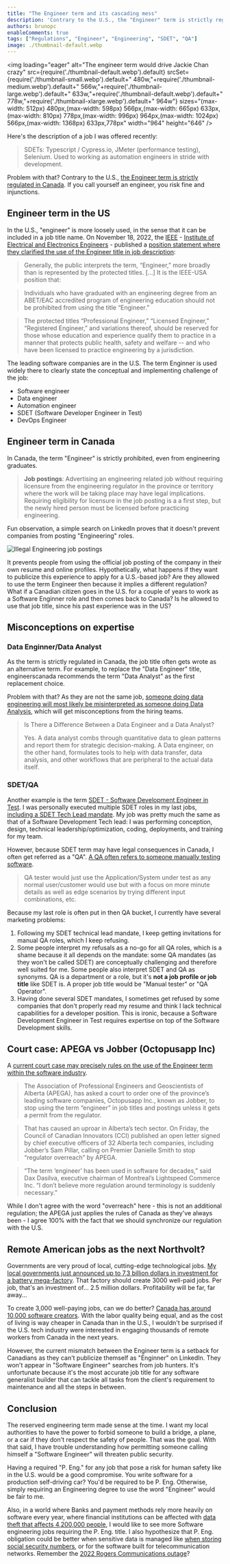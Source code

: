 ```yaml
---
title: "The Engineer term and its cascading mess"
description: 'Contrary to the U.S., the "Engineer" term is strictly regulated in Canada, to the point where it causes negative consequences for Canadian professionals'
authors: brunopc
enableComments: true
tags: ["Regulations", "Engineer", "Engineering", "SDET", "QA"]
image: ./thumbnail-default.webp
---
```


<img loading="eager" alt="The engineer term would drive Jackie Chan crazy" src={require('./thumbnail-default.webp').default} srcSet={require('./thumbnail-small.webp').default+" 480w,"+require('./thumbnail-medium.webp').default+" 566w,"+require('./thumbnail-large.webp').default+" 633w,"+require('./thumbnail-default.webp').default+" 778w,"+require('./thumbnail-xlarge.webp').default+" 964w"} sizes="(max-width: 512px) 480px,(max-width: 598px) 566px,(max-width: 665px) 633px,(max-width: 810px) 778px,(max-width: 996px) 964px,(max-width: 1024px) 566px,(max-width: 1368px) 633px,778px" width="964" height="646" />

Here's the description of a job I was offered recently:

> SDETs:  Typescript / Cypress.io, JMeter (performance testing), Selenium.  Used to working as automation engineers in stride with development.

Problem with that? Contrary to the U.S., [the Engineer term is strictly regulated in Canada](https://engineerscanada.ca/become-an-engineer/use-of-professional-title-and-designations). If you call yourself an engineer, you risk fine and injunctions.

## Engineer term in the US

In the U.S., "engineer" is more loosely used, in the sense that it can be included in a job title name. On November 18, 2022, the [IEEE](https://ieeeusa.org/) - [Institute of Electrical and Electronics Engineers](https://fr.wikipedia.org/wiki/Institute_of_Electrical_and_Electronics_Engineers) - published a [position statement where they clarified the use of the Engineer title in job description](https://ieeeusa.org/assets/public-policy/positions/workforce/EngineerTitle1122.pdf):

> Generally, the public interprets the term, “Engineer,” more broadly than is represented by the protected titles. […] It is the IEEE-USA position that:

> Individuals who have graduated with an engineering degree from an ABET/EAC accredited program of engineering education should not be prohibited from using the title “Engineer.”

> The protected titles “Professional Engineer,” “Licensed Engineer,” “Registered Engineer,” and variations thereof, should be reserved for those whose education and experience qualify them to practice in a manner that protects public health, safety and welfare -- and who have been licensed to practice engineering by a jurisdiction.

The leading software companies are in the U.S. The term Enginner is used widely there to clearly state the conceptual and implementing challenge of the job:

- Software engineer
- Data engineer
- Automation engineer
- SDET (Software Developer Engineer in Test)
- DevOps Engineer

## Engineer term in Canada

In Canada, the term "Engineer" is strictly prohibited, even from engineering graduates.

> **Job postings**: Advertising an engineering related job without requiring licensure from the engineering regulator in the province or territory where the work will be taking place may have legal implications. Requiring eligibility for licensure in the job posting is a a first step, but the newly hired person must be licensed before practicing engineering.

Fun observation, a simple search on LinkedIn proves that it doesn't prevent companies from posting "Engineering" roles.

<div class="centered">

![Illegal Engineering job postings](./Illegal-engineering-postings.webp)

</div>

It prevents people from using the official job posting of the company in their own resume and online profiles. Hypothetically, what happens if they want to publicize this experience to apply for a U.S.-based job? Are they allowed to use the term Engineer then because it implies a different regulation? What if a Canadian citizen goes in the U.S. for a couple of years to work as a Software Enginner role and then comes back to Canada? Is he allowed to use that job title, since his past experience was in the US? 

## Misconceptions on expertise

### Data Enginner/Data Analyst

As the term is strictly regulated in Canada, the job title often gets wrote as an alternative term. For example, to replace the "Data Engineer" title, engineerscanada recommends the term "Data Analyst" as the first replacement choice.

Problem with that? As they are not the same job, [someone doing data engineering will most likely be misinterpreted as someone doing Data Analysis](https://www.springboard.com/blog/data-science/data-engineer-vs-data-analyst/), which will get misconceptions from the hiring teams.

> Is There a Difference Between a Data Engineer and a Data Analyst?
>
> Yes. A data analyst combs through quantitative data to glean patterns and report them for strategic decision-making. A Data engineer, on the other hand, formulates tools to help with data transfer, data analysis, and other workflows that are peripheral to the actual data itself.

### SDET/QA

Another example is the term [SDET - Software Development Engineer in Test](https://www.softwaretestinghelp.com/what-is-sdet/). I was personally executed multiple SDET roles in my last jobs, [including a SDET Tech Lead mandate](/docs/experiences/sdet-tech-lead-at-national-bank-of-canada). My job was pretty much the same as that of a Software Development Tech lead: I was performing conception, design, technical leadership/optimization, coding, deployments, and training for my team.

However, because SDET term may have legal consequences in Canada, I often get referred as a "QA". [A QA often refers to someone manually testing software](https://www.softwaretestinghelp.com/what-is-sdet/#:~:text=QA%20tester%20would%20just%20use%20the%20Application/System%20under%20test%20as%20any%20normal%20user/customer%20would%20use).

> QA tester would just use the Application/System under test as any normal user/customer would use but with a focus on more minute details as well as edge scenarios by trying different input combinations, etc.

Because my last role is often put in then QA bucket, I currently have several marketing problems:

1. Following my SDET technical lead mandate, I keep getting invitations for manual QA roles, which I keep refusing.
2. Some people interpret my refusals as a no-go for all QA roles, which is a shame because it all depends on the mandate: some QA mandates (as they won't be called SDET) are conceptually challenging and therefore well suited for me. Some people also interpret SDET and QA as synonyms. QA is a department or a role, but it's **not a job profile or job title** like SDET is. A proper job title would be "Manual tester" or "QA Operator".
3. Having done several SDET mandates, I sometimes get refused by some companies that don't properly read my resume and think I lack technical capabilities for a developer position. This is ironic, because a Software Development Engineer in Test requires expertise on top of the Software Development skills.

## Court case: APEGA vs Jobber (Octopusapp Inc)

A [current court case may precisely rules on the use of the Engineer term within the software industry](https://www.theglobeandmail.com/business/technology/article-is-a-software-engineer-an-engineer-alberta-regulator-says-no-riling-2/).

> The Association of Professional Engineers and Geoscientists of Alberta (APEGA), has asked a court to order one of the province’s leading software companies, Octopusapp Inc., known as Jobber, to stop using the term “engineer” in job titles and postings unless it gets a permit from the regulator.

> That has caused an uproar in Alberta’s tech sector. On Friday, the Council of Canadian Innovators (CCI) published an open letter signed by chief executive officers of 32 Alberta tech companies, including Jobber’s Sam Pillar, calling on Premier Danielle Smith to stop “regulator overreach” by APEGA.

> “The term ‘engineer’ has been used in software for decades,” said Dax Dasilva, executive chairman of Montreal’s Lightspeed Commerce Inc. “I don’t believe more regulation around terminology is suddenly necessary.”

While I don't agree with the word "overreach" here - this is not an additional regulation; the APEGA just applies the rules of Canada as they've always been - I agree 100% with the fact that we should synchronize our regulation with the U.S.

## Remote American jobs as the next Northvolt?

Governments are very proud of local, cutting-edge technological jobs. [My local governments just announced up to 7,3 billion dollars in investment for a battery mega-factory](https://www.bnnbloomberg.ca/northvolt-gets-billions-from-canada-to-build-quebec-ev-battery-plant-1.1977685). That factory should create 3000 well-paid jobs. Per job, that's an investment of... 2.5 million dollars. Profitability will be far, far away...

To create 3,000 well-paying jobs, can we do better? [Canada has around 10,000 software creators](https://www150.statcan.gc.ca/t1/tbl1/en/tv.action?pid=9810040401&pickMembers%5B0%5D=1.1&pickMembers%5B1%5D=2.1&pickMembers%5B2%5D=3.4&pickMembers%5B3%5D=4.20). With the labor quality being equal, and as the cost of living is way cheaper in Canada than in the U.S., I wouldn't be surprised if the U.S. tech industry were interested in engaging thousands of remote workers from Canada in the next years.

However, the current mismatch between the Engineer term is a setback for Canadians as they can't publicize themself as "Enginner" on LinkedIn. They won't appear in "Software Engineer" searches from job hunters. It's unfortunate because it's the most accurate job title for any software generalist builder that can tackle all tasks from the client's requirement to maintenance and all the steps in between.

## Conclusion

The reserved engineering term made sense at the time. I want my local authorities to have the power to forbid someone to build a bridge, a plane, or a car if they don't respect the safety of people. That was the goal. With that said, I have trouble understanding how permitting someone calling himself a "Software Engineer" will threaten public security.

Having a required "P. Eng." for any job that pose a risk for human safety like in the U.S. would be a good compromise. You write software for a production self-driving car? You'd be required to be P. Eng. Otherwise, simply requiring an Engineering degree to use the word "Engineer" would be fair to me.

Also, in a world where Banks and payment methods rely more heavily on software every year, where financial institutions can be affected with [data theft that affects 4,200,000 people](https://www.cbc.ca/news/canada/montreal/desjardins-data-breach-1.5344216), I would like to see more Software engineering jobs requiring the P. Eng. title. I also hypothesize that P. Eng. obligation could be better when sensitive data is managed like [when storing social security numbers](https://www.reddit.com/r/webdev/comments/6bzicz/best_practice_for_storing_ssn/), or for the software built for telecommunication networks. Remember the [2022 Rogers Communications outage](https://en.wikipedia.org/wiki/2022_Rogers_Communications_outage)?